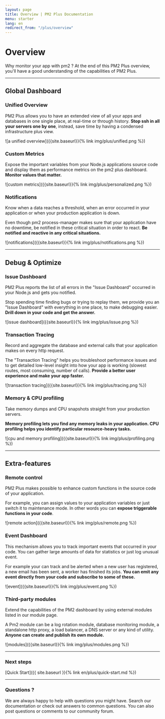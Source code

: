```yaml
---
layout: page
title: Overview | PM2 Plus Documentation
menu: starter
lang: en
redirect_from: "/plus/overview"
---
```


# Overview

Why monitor your app with pm2 ? At the end of this PM2 Plus overview, you'll have a good understanding of the capabilities of PM2 Plus.

---

## Global Dashboard

### Unified Overview

PM2 Plus allows you to have an extended view of all your apps and databases in one single place, at real-time or through history. **Stop ssh in all your servers one by one**, instead, save time by having a condensed infrastructure plus view.

![a unified overview]({{site.baseurl}}{% link img/plus/unified.png %})

### Custom Metrics

Expose the important variables from your Node.js applications source code and display them as performance metrics on the pm2 plus dashboard. **Monitor values that matter.**

![custom metrics]({{site.baseurl}}{% link img/plus/personalized.png %})

### Notifications

Know when a data reaches a threshold, when an error occurred in your application or when your production application is down.

Even though pm2 process-manager makes sure that your application have no downtime, be notified in these critical situation in order to react. **Be notified and reactive in any critical situations.**

![notifications]({{site.baseurl}}{% link img/plus/notifications.png %})

---

## Debug & Optimize

### Issue Dashboard

PM2 Plus reports the list of all errors in the "Issue Dashboard" occurred in your Node.js and gets you notified.

Stop spending time finding bugs or trying to replay them, we provide you an "Issue Dashboard" with everything in one place, to make debugging easier. **Drill down in your code and get the answer.**

![issue dashboard]({{site.baseurl}}{% link img/plus/issue.png %})

### Transaction Tracing

Record and aggregate the database and external calls that your application makes on every http request.

The "Transaction Tracing" helps you troubleshoot performance issues and to get detailed low-level insight into how your app is working (slowest routes, most consuming, number of calls). **Provide a better user experience and make your app faster.**

![transaction tracing]({{site.baseurl}}{% link img/plus/tracing.png %})

### Memory & CPU profiling

Take memory dumps and CPU snapshots straight from your production servers.

**Memory profiling lets you find any memory leaks in your application. CPU profiling helps you identify particular resource-heavy tasks.**

![cpu and memory profiling]({{site.baseurl}}{% link img/plus/profiling.png %})

---

## Extra-features

### Remote control

PM2 Plus makes possible to enhance custom functions in the source code of your application.

 For example, you can assign values to your application variables or just switch it to maintenance mode. In other words you can **expose triggerable functions in your code**.

![remote action]({{site.baseurl}}{% link img/plus/remote.png %})

### Event Dashboard

This mechanism allows you to track important events that occurred in your code. You can gather large amounts of data for statistics or just log unusual event.

For example your can track and be alerted when a new user has registered, a new email has been sent, a worker has finished its jobs. **You can emit any event directly from your code and subscribe to some of these.**


![event]({{site.baseurl}}{% link img/plus/event.png %})

### Third-party modules

Extend the capabilities of the PM2 dashboard by using external modules listed in our module page.

A Pm2 module can be a log rotation module, database monitoring module, a standalone http proxy, a load balancer, a DNS server or any kind of utility. **Anyone can create and publish its own module.**

![modules]({{site.baseurl}}{% link img/plus/modules.png %})


---

### Next steps

[Quick Start]({{ site.baseurl }}{% link en/plus/quick-start.md %})

---

### Questions ?

We are always happy to help with questions you might have. Search our documentation or check out answers to common questions. You can also post questions or comments to our community forum.


